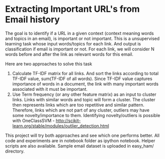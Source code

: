 # Extracting Important URL's from Email history

The goal is to identify if a URL in a given context (context meaning words and topics in an email), is important or not important.
This is a unsupervised learning task whose input words/topics for each link. And output is classification if email is important or not. For each link, we will consider N words before and after the link as relevant words for this email.


Here are two approaches to solve this task     
1. Calculate TF-IDF matrix for all links. And sort the links according to total TF-IDF value, sum(TF-IDF of all words). Since TF-IDF value captures importance of words in a document, the link with many important words associated with it must be important.  
2. Use Term frequency (or any other feature matrix) as an input to cluster links. Links with similar words and topic will form a cluster. The cluster then represents links which are too repetitive and similar pattern. Therefore, links which are not part of any cluster, outliers may have some novelty/importance to them.
Identifying novelty/outliers is possible with OneClassSVM - http://scikit-learn.org/stable/modules/outlier_detection.html  

This project will try both approaches and see which one performs better. All code and experiments are in notebook folder as ipython notebook. Helper scripts are also available. Sample email dataset is uploaded in easy_ham/ directory.
